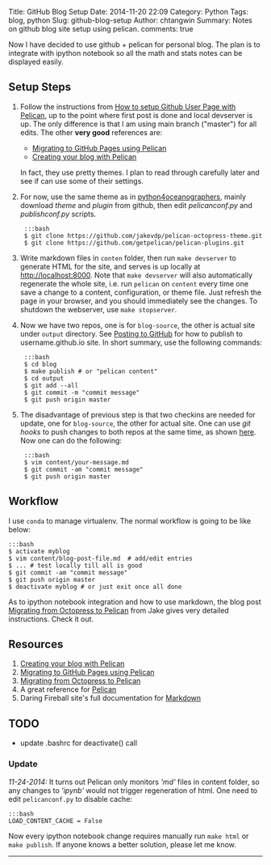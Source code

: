 Title: GitHub Blog Setup
Date: 2014-11-20 22:09
Category: Python
Tags: blog, python
Slug: github-blog-setup
Author: chtangwin
Summary: Notes on github blog site setup using pelican.
comments: true


Now I have decided to use github + pelican for personal blog. The plan is to 
integrate with ipython notebook so all the math and stats notes can be displayed 
easily. 

Setup Steps
-----------

1. Follow the instructions from [How to setup Github User Page with Pelican](http://ntanjerome.org/blog/how-to-setup-github-user-page-with-pelican/), up to
the point where first post is done and local devserver is up. The only difference
is that I am using main branch ("master") for all edits. The other **very good** references are:
    
    - [Migrating to GitHub Pages using Pelican](http://mathamy.com/migrating-to-github-pages-using-pelican.html)
    - [Creating your blog with Pelican](http://chdoig.github.io/create-pelican-blog.html)
    
    In fact, they use pretty themes. I plan to read through carefully later
    and see if can use some of their settings.
    
2. For now, use the same theme as in [python4oceanographers](http://nbviewer.ipython.org/url/ocefpaf.github.com/python4oceanographers/downloads/notebooks/2013-12-23-blogging.ipynb), mainly download *theme* and *plugin* from github, then edit *pelicanconf.py* and *publishconf.py* scripts.

        :::bash
        $ git clone https://github.com/jakevdp/pelican-octopress-theme.git
        $ git clone https://github.com/getpelican/pelican-plugins.git

3. Write markdown files in `conten` folder, then run `make devserver` to generate HTML 
for the site, and serves is up locally at [http://localhost:8000](http://localhost:8000).
Note that `make devserver` will also automatically regenerate the whole site, i.e. run `pelican` on `content` every time one save a change to a content, configuration, or theme file. Just refresh the page in your browser, and you should immediately see the changes. To shutdown the webserver, use `make stopserver`.

4. Now we have two repos, one is for `blog-source`, the other is actual site under `output` directory. See [Posting to GitHub](http://mathamy.com/migrating-to-github-pages-using-pelican.html) 
for how to publish to username.github.io site. In short summary, use the following commands:

        :::bash
        $ cd blog
        $ make publish # or "pelican content"
        $ cd output
        $ git add --all
        $ git commit -m "commit message"
        $ git push origin master

5. The disadvantage of previous step is that two checkins are needed for update, one
for `blog-source`, the other for actual site. One can use *git hooks* to push changes
to both repos at the same time, as shown 
[here](http://mavant.com/blog/2014/03/10/pelican-git-hooks-github-dot-io/).
Now one can do the following:

        :::bash
        $ vim content/your-message.md
        $ git commit -am "commit message"
        $ git push origin master

        
Workflow
--------
I use `conda` to manage virtualenv. The normal workflow is going to be like below:

    :::bash
    $ activate myblog
    $ vim content/blog-post-file.md  # add/edit entries
    $ ... # test locally till all is good
    $ git commit -am "commit message"
    $ git push origin master
    $ deactivate myblog # or just exit once all done

As to ipython notebook integration and how to use markdown, the blog post
[Migrating from Octopress to Pelican](https://jakevdp.github.io/blog/2013/05/07/migrating-from-octopress-to-pelican/)
from Jake gives very detailed instructions. Check it out. 

Resources
---------
1. [Creating your blog with Pelican](http://chdoig.github.io/create-pelican-blog.html)
2. [Migrating to GitHub Pages using Pelican](http://mathamy.com/migrating-to-github-pages-using-pelican.html)
3. [Migrating from Octopress to Pelican](https://jakevdp.github.io/blog/2013/05/07/migrating-from-octopress-to-pelican/)
4. A great reference for [Pelican](http://futurile.net/resources/blogging/pelican.html)
5. Daring Fireball site's full documentation for [Markdown](http://daringfireball.net/projects/markdown/syntax)

TODO
----
- update .bashrc for deactivate() call


### Update
*11-24-2014:* It turns out Pelican only monitors *'md'* files in content folder, so any changes to *'ipynb'*
would not trigger regeneration of html. One need to edit `pelicanconf.py` to disable cache:

    :::bash
    LOAD_CONTENT_CACHE = False

Now every ipython notebook change requires manually run `make html` or `make publish`. If anyone knows a better
solution, please let me know.
    
----